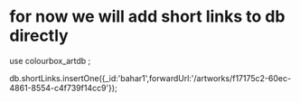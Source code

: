 # for now we will add short links to db directly
use colourbox_artdb ;

db.shortLinks.insertOne({_id:'bahar1',forwardUrl:'/artworks/f17175c2-60ec-4861-8554-c4f739f14cc9'});
